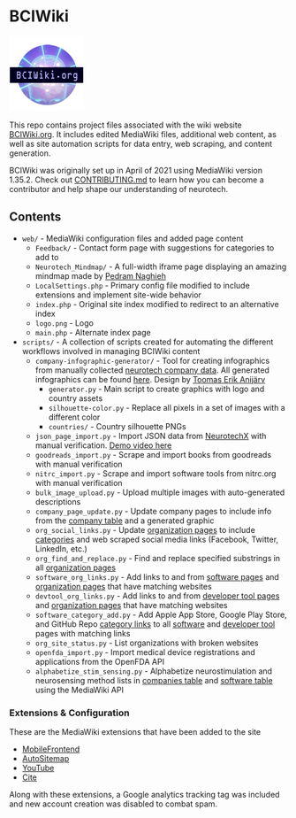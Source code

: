 # BCIWiki

![Logo](web/logo.png)

This repo contains project files associated with the wiki website [BCIWiki.org](https://BCIWiki.org). It includes edited MediaWiki files, additional web content, as well as site automation scripts for data entry, web scraping, and content generation.

BCIWiki was originally set up in April of 2021 using MediaWiki version 1.35.2. Check out [CONTRIBUTING.md](CONTRIBUTING.md) to learn how you can become a contributor and help shape our understanding of neurotech.


## Contents
- `web/` - MediaWiki configuration files and added page content 
    - `Feedback/` - Contact form page with suggestions for categories to add to
    - `Neurotech_Mindmap/` - A full-width iframe page displaying an amazing mindmap made by [Pedram Naghieh](https://github.com/PedRaMNG)
    - `LocalSettings.php` - Primary config file modified to include extensions and implement site-wide behavior
    - `index.php` - Original site index modified to redirect to an alternative index
    - `logo.png` - Logo
    - `main.php` - Alternate index page
- `scripts/` - A collection of scripts created for automating the different workflows involved in managing BCIWiki content
    - `company-infographic-generator/` - Tool for creating infographics from manually collected [neurotech company data](https://bciwiki.org/index.php/Category:Companies). All generated infographics can be found [here](https://bciwiki.org/index.php/Company_Profiles). Design by [Toomas Erik Anijärv](https://www.toomaserikanijarv.com/)
        - `generator.py` - Main script to create graphics with logo and country assets
        - `silhouette-color.py` - Replace all pixels in a set of images with a different color
        - `countries/` - Country silhouette PNGs
    - `json_page_import.py` - Import JSON data from [NeurotechX](https://neurotechx.com/neurotech-ecosystem/) with manual verification. [Demo video here](https://drive.google.com/file/d/1he-GLCO5Wxq96iiPljpCqNO3G75q4YGm/view?usp=sharing)
    - `goodreads_import.py` - Scrape and import books from goodreads with manual verification
    - `nitrc_import.py` - Scrape and import software tools from nitrc.org with manual verification
    - `bulk_image_upload.py` - Upload multiple images with auto-generated descriptions
    - `company_page_update.py` - Update company pages to include info from the [company table](https://bciwiki.org/index.php/Category:Companies) and a generated graphic
    - `org_social_links.py` - Update [organization pages](https://bciwiki.org/index.php/Category:Organizations) to include [categories](https://www.mediawiki.org/wiki/Help:Categories) and web scraped social media links (Facebook, Twitter, LinkedIn, etc.)
    - `org_find_and_replace.py` - Find and replace specified substrings in all [organization pages](https://bciwiki.org/index.php/Category:Organizations)
    - `software_org_links.py` - Add links to and from [software pages](https://bciwiki.org/index.php/Category:Software) and [organization pages](https://bciwiki.org/index.php/Category:Organizations) that have matching websites
    - `devtool_org_links.py` - Add links to and from [developer tool pages](https://bciwiki.org/index.php/Category:Developer_Tools) and [organization pages](https://bciwiki.org/index.php/Category:Organizations) that have matching websites
    - `software_category_add.py` - Add Apple App Store, Google Play Store, and GitHub Repo [category links](https://www.mediawiki.org/wiki/Help:Categories) to all [software](https://bciwiki.org/index.php/Category:Software) and [developer tool](https://bciwiki.org/index.php/Category:Developer_Tools) pages with matching links
    - `org_site_status.py` - List organizations with broken websites
    - `openfda_import.py` - Import medical device registrations and applications from the OpenFDA API
    - `alphabetize_stim_sensing.py` - Alphabetize neurostimulation and neurosensing method lists in [companies table](https://bciwiki.org/index.php/Brain_Computer_Interface_Companies) and [software table](https://bciwiki.org/index.php/Category:Software) using the MediaWiki API

### Extensions & Configuration
These are the MediaWiki extensions that have been added to the site
- [MobileFrontend](https://www.mediawiki.org/wiki/Extension:MobileFrontend)
- [AutoSitemap](https://www.mediawiki.org/wiki/Extension:AutoSitemap)
- [YouTube](https://www.mediawiki.org/wiki/Extension:YouTube)
- [Cite](https://www.mediawiki.org/wiki/Extension:Cite)

Along with these extensions, a Google analytics tracking tag was included and new account creation was disabled to combat spam.

